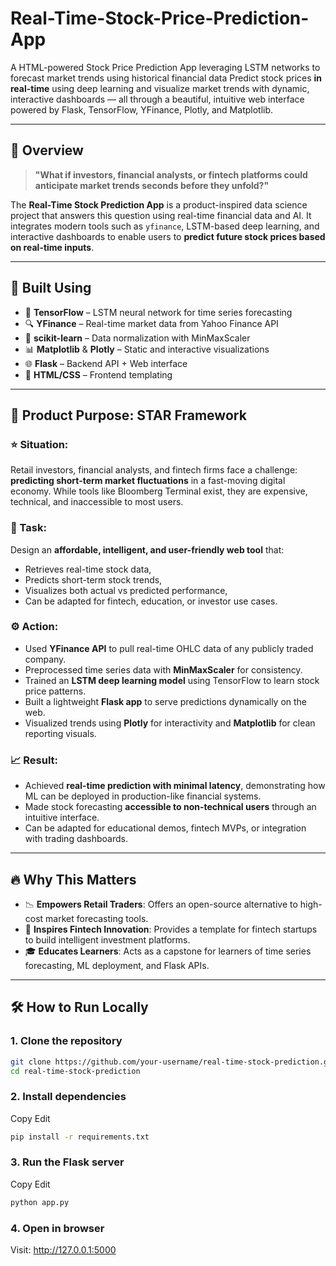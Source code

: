 # Real-Time-Stock-Price-Prediction-App
A HTML-powered Stock Price Prediction App leveraging LSTM networks to forecast market trends using historical financial data
Predict stock prices **in real-time** using deep learning and visualize market trends with dynamic, interactive dashboards — all through a beautiful, intuitive web interface powered by Flask, TensorFlow, YFinance, Plotly, and Matplotlib.

---

## 🚀 Overview

> **"What if investors, financial analysts, or fintech platforms could anticipate market trends seconds before they unfold?"**

The **Real-Time Stock Prediction App** is a product-inspired data science project that answers this question using real-time financial data and AI. It integrates modern tools such as `yfinance`, LSTM-based deep learning, and interactive dashboards to enable users to **predict future stock prices based on real-time inputs**.

---

## 🧠 Built Using

- 🧠 **TensorFlow** – LSTM neural network for time series forecasting
- 🔍 **YFinance** – Real-time market data from Yahoo Finance API
- 🧪 **scikit-learn** – Data normalization with MinMaxScaler
- 📊 **Matplotlib** & **Plotly** – Static and interactive visualizations
- 🌐 **Flask** – Backend API + Web interface
- 🧾 **HTML/CSS** – Frontend templating

---

## 🎯 Product Purpose: STAR Framework

### ⭐ Situation:
Retail investors, financial analysts, and fintech firms face a challenge: **predicting short-term market fluctuations** in a fast-moving digital economy. While tools like Bloomberg Terminal exist, they are expensive, technical, and inaccessible to most users.

### 🎯 Task:
Design an **affordable, intelligent, and user-friendly web tool** that:
- Retrieves real-time stock data,
- Predicts short-term stock trends,
- Visualizes both actual vs predicted performance,
- Can be adapted for fintech, education, or investor use cases.

### ⚙️ Action:
- Used **YFinance API** to pull real-time OHLC data of any publicly traded company.
- Preprocessed time series data with **MinMaxScaler** for consistency.
- Trained an **LSTM deep learning model** using TensorFlow to learn stock price patterns.
- Built a lightweight **Flask app** to serve predictions dynamically on the web.
- Visualized trends using **Plotly** for interactivity and **Matplotlib** for clean reporting visuals.

### 📈 Result:
- Achieved **real-time prediction with minimal latency**, demonstrating how ML can be deployed in production-like financial systems.
- Made stock forecasting **accessible to non-technical users** through an intuitive interface.
- Can be adapted for educational demos, fintech MVPs, or integration with trading dashboards.

---

## 🔥 Why This Matters

- 📉 **Empowers Retail Traders**: Offers an open-source alternative to high-cost market forecasting tools.
- 🏦 **Inspires Fintech Innovation**: Provides a template for fintech startups to build intelligent investment platforms.
- 🎓 **Educates Learners**: Acts as a capstone for learners of time series forecasting, ML deployment, and Flask APIs.

---

## 🛠 How to Run Locally

### 1. Clone the repository

```bash
git clone https://github.com/your-username/real-time-stock-prediction.git
cd real-time-stock-prediction
```
### 2. Install dependencies

Copy
Edit
```bash
pip install -r requirements.txt
```
### 3. Run the Flask server

Copy
Edit
```bash
python app.py
```

### 4. Open in browser
Visit: http://127.0.0.1:5000

